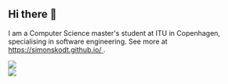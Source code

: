 ## Hi there 👋

I am a Computer Science master's student at ITU in Copenhagen, specialising in software engineering. See more at [https://simonskodt.github.io/ ](https://simonskodt.github.io/).

![](https://github-readme-stats.vercel.app/api?username=simonskodt&theme=default&hide_border=false&include_all_commits=false&count_private=false)<br/>
![](https://github-readme-stats.vercel.app/api/top-langs/?username=simonskodt&theme=default&hide_border=false&include_all_commits=false&count_private=false&layout=compact)
